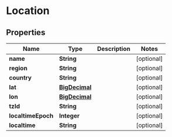 
# Location

## Properties
Name | Type | Description | Notes
------------ | ------------- | ------------- | -------------
**name** | **String** |  |  [optional]
**region** | **String** |  |  [optional]
**country** | **String** |  |  [optional]
**lat** | [**BigDecimal**](BigDecimal.md) |  |  [optional]
**lon** | [**BigDecimal**](BigDecimal.md) |  |  [optional]
**tzId** | **String** |  |  [optional]
**localtimeEpoch** | **Integer** |  |  [optional]
**localtime** | **String** |  |  [optional]



